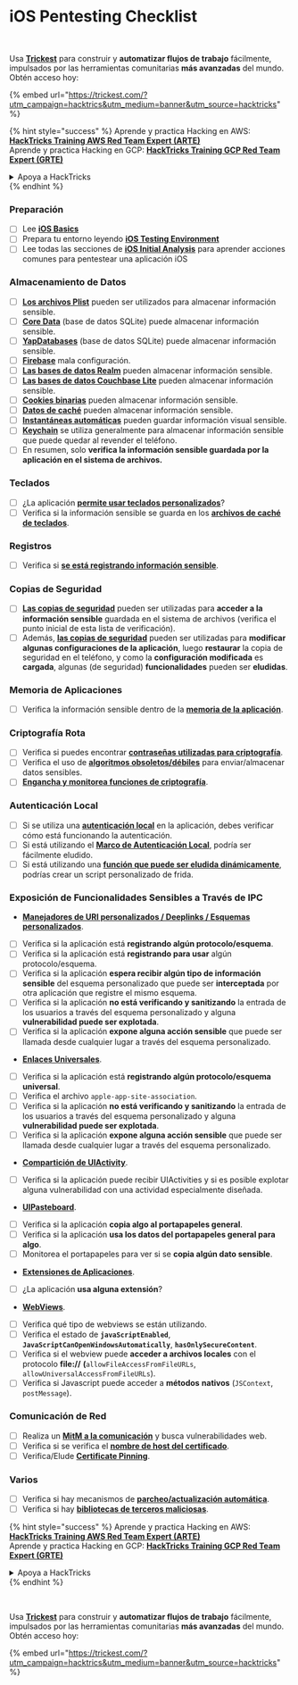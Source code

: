 # iOS Pentesting Checklist

<figure><img src="../.gitbook/assets/image (48).png" alt=""><figcaption></figcaption></figure>

\
Usa [**Trickest**](https://trickest.com/?utm\_campaign=hacktrics\&utm\_medium=banner\&utm\_source=hacktricks) para construir y **automatizar flujos de trabajo** fácilmente, impulsados por las herramientas comunitarias **más avanzadas** del mundo.\
Obtén acceso hoy:

{% embed url="https://trickest.com/?utm_campaign=hacktrics&utm_medium=banner&utm_source=hacktricks" %}

{% hint style="success" %}
Aprende y practica Hacking en AWS:<img src="/.gitbook/assets/arte.png" alt="" data-size="line">[**HackTricks Training AWS Red Team Expert (ARTE)**](https://training.hacktricks.xyz/courses/arte)<img src="/.gitbook/assets/arte.png" alt="" data-size="line">\
Aprende y practica Hacking en GCP: <img src="/.gitbook/assets/grte.png" alt="" data-size="line">[**HackTricks Training GCP Red Team Expert (GRTE)**<img src="/.gitbook/assets/grte.png" alt="" data-size="line">](https://training.hacktricks.xyz/courses/grte)

<details>

<summary>Apoya a HackTricks</summary>

* Revisa los [**planes de suscripción**](https://github.com/sponsors/carlospolop)!
* **Únete al** 💬 [**grupo de Discord**](https://discord.gg/hRep4RUj7f) o al [**grupo de telegram**](https://t.me/peass) o **síguenos** en **Twitter** 🐦 [**@hacktricks\_live**](https://twitter.com/hacktricks\_live)**.**
* **Comparte trucos de hacking enviando PRs a los** [**HackTricks**](https://github.com/carlospolop/hacktricks) y [**HackTricks Cloud**](https://github.com/carlospolop/hacktricks-cloud) repos de github.

</details>
{% endhint %}

### Preparación

* [ ] Lee [**iOS Basics**](ios-pentesting/ios-basics.md)
* [ ] Prepara tu entorno leyendo [**iOS Testing Environment**](ios-pentesting/ios-testing-environment.md)
* [ ] Lee todas las secciones de [**iOS Initial Analysis**](ios-pentesting/#initial-analysis) para aprender acciones comunes para pentestear una aplicación iOS

### Almacenamiento de Datos

* [ ] [**Los archivos Plist**](ios-pentesting/#plist) pueden ser utilizados para almacenar información sensible.
* [ ] [**Core Data**](ios-pentesting/#core-data) (base de datos SQLite) puede almacenar información sensible.
* [ ] [**YapDatabases**](ios-pentesting/#yapdatabase) (base de datos SQLite) puede almacenar información sensible.
* [ ] [**Firebase**](ios-pentesting/#firebase-real-time-databases) mala configuración.
* [ ] [**Las bases de datos Realm**](ios-pentesting/#realm-databases) pueden almacenar información sensible.
* [ ] [**Las bases de datos Couchbase Lite**](ios-pentesting/#couchbase-lite-databases) pueden almacenar información sensible.
* [ ] [**Cookies binarias**](ios-pentesting/#cookies) pueden almacenar información sensible.
* [ ] [**Datos de caché**](ios-pentesting/#cache) pueden almacenar información sensible.
* [ ] [**Instantáneas automáticas**](ios-pentesting/#snapshots) pueden guardar información visual sensible.
* [ ] [**Keychain**](ios-pentesting/#keychain) se utiliza generalmente para almacenar información sensible que puede quedar al revender el teléfono.
* [ ] En resumen, solo **verifica la información sensible guardada por la aplicación en el sistema de archivos.**

### Teclados

* [ ] ¿La aplicación [**permite usar teclados personalizados**](ios-pentesting/#custom-keyboards-keyboard-cache)?
* [ ] Verifica si la información sensible se guarda en los [**archivos de caché de teclados**](ios-pentesting/#custom-keyboards-keyboard-cache).

### **Registros**

* [ ] Verifica si [**se está registrando información sensible**](ios-pentesting/#logs).

### Copias de Seguridad

* [ ] [**Las copias de seguridad**](ios-pentesting/#backups) pueden ser utilizadas para **acceder a la información sensible** guardada en el sistema de archivos (verifica el punto inicial de esta lista de verificación).
* [ ] Además, [**las copias de seguridad**](ios-pentesting/#backups) pueden ser utilizadas para **modificar algunas configuraciones de la aplicación**, luego **restaurar** la copia de seguridad en el teléfono, y como la **configuración modificada** es **cargada**, algunas (de seguridad) **funcionalidades** pueden ser **eludidas**.

### **Memoria de Aplicaciones**

* [ ] Verifica la información sensible dentro de la [**memoria de la aplicación**](ios-pentesting/#testing-memory-for-sensitive-data).

### **Criptografía Rota**

* [ ] Verifica si puedes encontrar [**contraseñas utilizadas para criptografía**](ios-pentesting/#broken-cryptography).
* [ ] Verifica el uso de [**algoritmos obsoletos/débiles**](ios-pentesting/#broken-cryptography) para enviar/almacenar datos sensibles.
* [ ] [**Engancha y monitorea funciones de criptografía**](ios-pentesting/#broken-cryptography).

### **Autenticación Local**

* [ ] Si se utiliza una [**autenticación local**](ios-pentesting/#local-authentication) en la aplicación, debes verificar cómo está funcionando la autenticación.
* [ ] Si está utilizando el [**Marco de Autenticación Local**](ios-pentesting/#local-authentication-framework), podría ser fácilmente eludido.
* [ ] Si está utilizando una [**función que puede ser eludida dinámicamente**](ios-pentesting/#local-authentication-using-keychain), podrías crear un script personalizado de frida.

### Exposición de Funcionalidades Sensibles a Través de IPC

* [**Manejadores de URI personalizados / Deeplinks / Esquemas personalizados**](ios-pentesting/#custom-uri-handlers-deeplinks-custom-schemes).
* [ ] Verifica si la aplicación está **registrando algún protocolo/esquema**.
* [ ] Verifica si la aplicación está **registrando para usar** algún protocolo/esquema.
* [ ] Verifica si la aplicación **espera recibir algún tipo de información sensible** del esquema personalizado que puede ser **interceptada** por otra aplicación que registre el mismo esquema.
* [ ] Verifica si la aplicación **no está verificando y sanitizando** la entrada de los usuarios a través del esquema personalizado y alguna **vulnerabilidad puede ser explotada**.
* [ ] Verifica si la aplicación **expone alguna acción sensible** que puede ser llamada desde cualquier lugar a través del esquema personalizado.
* [**Enlaces Universales**](ios-pentesting/#universal-links).
* [ ] Verifica si la aplicación está **registrando algún protocolo/esquema universal**.
* [ ] Verifica el archivo `apple-app-site-association`.
* [ ] Verifica si la aplicación **no está verificando y sanitizando** la entrada de los usuarios a través del esquema personalizado y alguna **vulnerabilidad puede ser explotada**.
* [ ] Verifica si la aplicación **expone alguna acción sensible** que puede ser llamada desde cualquier lugar a través del esquema personalizado.
* [**Compartición de UIActivity**](ios-pentesting/ios-uiactivity-sharing.md).
* [ ] Verifica si la aplicación puede recibir UIActivities y si es posible explotar alguna vulnerabilidad con una actividad especialmente diseñada.
* [**UIPasteboard**](ios-pentesting/ios-uipasteboard.md).
* [ ] Verifica si la aplicación **copia algo al portapapeles general**.
* [ ] Verifica si la aplicación **usa los datos del portapapeles general para algo**.
* [ ] Monitorea el portapapeles para ver si se **copia algún dato sensible**.
* [**Extensiones de Aplicaciones**](ios-pentesting/ios-app-extensions.md).
* [ ] ¿La aplicación **usa alguna extensión**?
* [**WebViews**](ios-pentesting/ios-webviews.md).
* [ ] Verifica qué tipo de webviews se están utilizando.
* [ ] Verifica el estado de **`javaScriptEnabled`**, **`JavaScriptCanOpenWindowsAutomatically`**, **`hasOnlySecureContent`**.
* [ ] Verifica si el webview puede **acceder a archivos locales** con el protocolo **file://** **(**`allowFileAccessFromFileURLs`, `allowUniversalAccessFromFileURLs`).
* [ ] Verifica si Javascript puede acceder a **métodos** **nativos** (`JSContext`, `postMessage`).

### Comunicación de Red

* [ ] Realiza un [**MitM a la comunicación**](ios-pentesting/#network-communication) y busca vulnerabilidades web.
* [ ] Verifica si se verifica el [**nombre de host del certificado**](ios-pentesting/#hostname-check).
* [ ] Verifica/Elude [**Certificate Pinning**](ios-pentesting/#certificate-pinning).

### **Varios**

* [ ] Verifica si hay mecanismos de [**parcheo/actualización automática**](ios-pentesting/#hot-patching-enforced-updateing).
* [ ] Verifica si hay [**bibliotecas de terceros maliciosas**](ios-pentesting/#third-parties).

{% hint style="success" %}
Aprende y practica Hacking en AWS:<img src="/.gitbook/assets/arte.png" alt="" data-size="line">[**HackTricks Training AWS Red Team Expert (ARTE)**](https://training.hacktricks.xyz/courses/arte)<img src="/.gitbook/assets/arte.png" alt="" data-size="line">\
Aprende y practica Hacking en GCP: <img src="/.gitbook/assets/grte.png" alt="" data-size="line">[**HackTricks Training GCP Red Team Expert (GRTE)**<img src="/.gitbook/assets/grte.png" alt="" data-size="line">](https://training.hacktricks.xyz/courses/grte)

<details>

<summary>Apoya a HackTricks</summary>

* Revisa los [**planes de suscripción**](https://github.com/sponsors/carlospolop)!
* **Únete al** 💬 [**grupo de Discord**](https://discord.gg/hRep4RUj7f) o al [**grupo de telegram**](https://t.me/peass) o **síguenos** en **Twitter** 🐦 [**@hacktricks\_live**](https://twitter.com/hacktricks\_live)**.**
* **Comparte trucos de hacking enviando PRs a los** [**HackTricks**](https://github.com/carlospolop/hacktricks) y [**HackTricks Cloud**](https://github.com/carlospolop/hacktricks-cloud) repos de github.

</details>
{% endhint %}

<figure><img src="../.gitbook/assets/image (48).png" alt=""><figcaption></figcaption></figure>

\
Usa [**Trickest**](https://trickest.com/?utm\_campaign=hacktrics\&utm\_medium=banner\&utm\_source=hacktricks) para construir y **automatizar flujos de trabajo** fácilmente, impulsados por las herramientas comunitarias **más avanzadas** del mundo.\
Obtén acceso hoy:

{% embed url="https://trickest.com/?utm_campaign=hacktrics&utm_medium=banner&utm_source=hacktricks" %}
